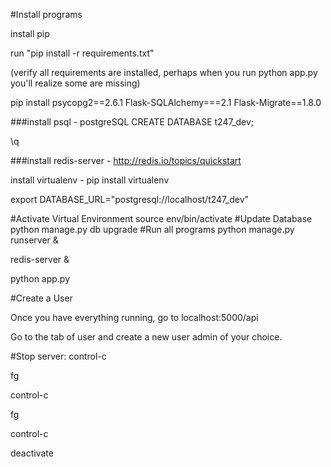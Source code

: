 #Install programs

install pip

run "pip install -r requirements.txt"

(verify all requirements are installed, perhaps when you run python app.py you'll realize some are missing)

pip install psycopg2==2.6.1 Flask-SQLAlchemy===2.1 Flask-Migrate==1.8.0

###install psql - postgreSQL
CREATE DATABASE t247_dev;

\q

###install redis-server -    http://redis.io/topics/quickstart

install virtualenv   -    pip install virtualenv

export DATABASE_URL="postgresql://localhost/t247_dev"

#Activate Virtual Environment
source env/bin/activate
#Update Database
python manage.py db upgrade
#Run all programs
python manage.py runserver &

redis-server &

python app.py

#Create a User

Once you have everything running, go to localhost:5000/api 

Go to the tab of user and create a new user admin of your choice.

#Stop server:
control-c

fg

control-c

fg

control-c

deactivate
